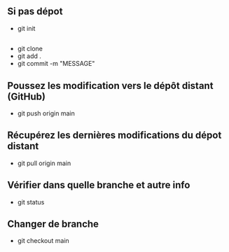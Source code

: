 ## Si pas dépot
- git init
## 
- git clone
- git add .
- git commit -m "MESSAGE"

## Poussez les modification vers le dépôt distant (GitHub)
- git push origin main

## Récupérez les dernières modifications du dépot distant
- git pull origin main

## Vérifier dans quelle branche et autre info
- git status

## Changer de branche 
- git checkout main